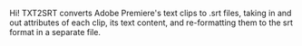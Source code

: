 Hi! TXT2SRT converts Adobe Premiere's text clips to .srt files, 
taking in and out attributes of each clip, its text content, and 
re-formatting them to the srt format in a separate file.
